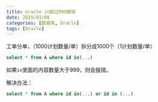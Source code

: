 ```yaml
---
title: oracle in超过999报错
date: 2019/03/08
categories: [数据库, Oracle]
tags: [Oracle]
---
```


工单分单，（1000计划数量/单）拆分成1000个（1计划数量/单）

```sql
select * from A where id in(...)
```

如果`in`里面的内容数量大于999，则会报错。

解决办法：

```sql
select * from A where id in(...) or id in (...)
```

